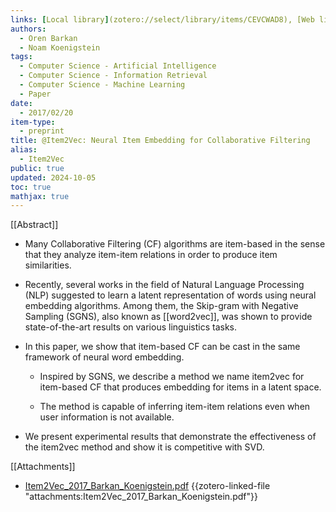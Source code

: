 ```yaml
---
links: [Local library](zotero://select/library/items/CEVCWAD8), [Web library](https://www.zotero.org/users/4911197/items/CEVCWAD8)
authors:
  - Oren Barkan
  - Noam Koenigstein
tags:
  - Computer Science - Artificial Intelligence
  - Computer Science - Information Retrieval
  - Computer Science - Machine Learning
  - Paper
date:
  - 2017/02/20
item-type:
  - preprint
title: @Item2Vec: Neural Item Embedding for Collaborative Filtering
alias:
  - Item2Vec
public: true
updated: 2024-10-05
toc: true
mathjax: true
---
```


[[Abstract]]
  + Many Collaborative Filtering (CF) algorithms are item-based in the sense that they analyze item-item relations in order to produce item similarities.

  + Recently, several works in the field of Natural Language Processing (NLP) suggested to learn a latent representation of words using neural embedding algorithms. Among them, the Skip-gram with Negative Sampling (SGNS), also known as [[word2vec]], was shown to provide state-of-the-art results on various linguistics tasks.

  + In this paper, we show that item-based CF can be cast in the same framework of neural word embedding.

    + Inspired by SGNS, we describe a method we name item2vec for item-based CF that produces embedding for items in a latent space.

    + The method is capable of inferring item-item relations even when user information is not available.

  + We present experimental results that demonstrate the effectiveness of the item2vec method and show it is competitive with SVD.

[[Attachments]]

  + [Item2Vec_2017_Barkan_Koenigstein.pdf](zotero://select/library/items/4C8VV58W) {{zotero-linked-file "attachments:Item2Vec_2017_Barkan_Koenigstein.pdf"}}
